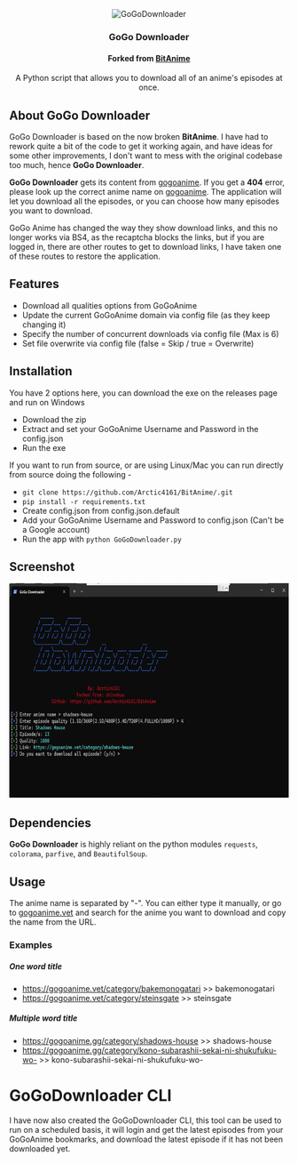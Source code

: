 
<div align="center">
  <img
    style="width: 300px; height: 300px"
    src="https://github.com/karl0ss/GoGoDownloader/raw/master/img/gogo_logo.png"
    title="GoGoDownloader"
    alt="GoGoDownloader"
  />
  <h3>GoGo Downloader</h3>
  <h4>Forked from <a href="https://github.com/sh1nobuu/BitAnime">BitAnime</a></h4>
  <p>
    A Python script that allows you to download all of an anime's episodes at once.
  </p>
 
</div>

## About GoGo Downloader

GoGo Downloader is based on the now broken **BitAnime**. I have had to rework quite a bit of the code to get it working again, and have ideas for some other improvements, I don't want to mess with the original codebase too much, hence **GoGo Downloader**.

**GoGo Downloader** gets its content from [gogoanime](https://gogoanime.film/). If you get a **404** error, please look up the correct anime name on [gogoanime](https://gogoanime.film/). The application will let you download all the episodes, or you can choose how many episodes you want to download.

GoGo Anime has changed the way they show download links, and this no longer works via BS4, as the recaptcha blocks the links, but if you are logged in, there are other routes to get to download links, I have taken one of these routes to restore the application.

## Features

- Download all qualities options from GoGoAnime
- Update the current GoGoAnime domain via config file (as they keep changing it)
- Specify the number of concurrent downloads via config file (Max is 6)
- Set file overwrite via config file (false = Skip / true = Overwrite)

## Installation
You have 2 options here, you can download the exe on the releases page and run on Windows

- Download the zip
- Extract and set your GoGoAnime Username and Password in the config.json
- Run the exe

If you want to run from source, or are using Linux/Mac you can run directly from source doing the following - 

- `git clone https://github.com/Arctic4161/BitAnime/.git`
- `pip install -r requirements.txt`
- Create config.json from config.json.default
- Add your GoGoAnime Username and Password to config.json (Can't be a Google account)
- Run the app with `python GoGoDownloader.py`

## Screenshot

<div align="center">
  <img style="height:386px; width:688px;" src="https://github.com/Arctic4161/BitAnime/raw/master/img/screenshot.png"
  title="BitAnime in action" alt="BitAnime Screenshot">
</div>

## Dependencies

**GoGo Downloader** is highly reliant on the python modules `requests`, `colorama`, `parfive`, and `BeautifulSoup`.

## Usage

The anime name is separated by "-". You can either type it manually, or go to [gogoanime.vet](https://gogoanime.vet/) and search for the anime you want to download and copy the name from the URL.

### Examples

##### One word title

- https://gogoanime.vet/category/bakemonogatari >> bakemonogatari
- https://gogoanime.vet/category/steinsgate >> steinsgate

##### Multiple word title

- https://gogoanime.gg/category/shadows-house >> shadows-house
- https://gogoanime.gg/category/kono-subarashii-sekai-ni-shukufuku-wo- >> kono-subarashii-sekai-ni-shukufuku-wo-


# GoGoDownloader CLI
I have now also created the GoGoDownloader CLI, this tool can be used to run on a scheduled basis, it will login and get the latest episodes from your GoGoAnime bookmarks, and download the latest episode if it has not been downloaded yet.
